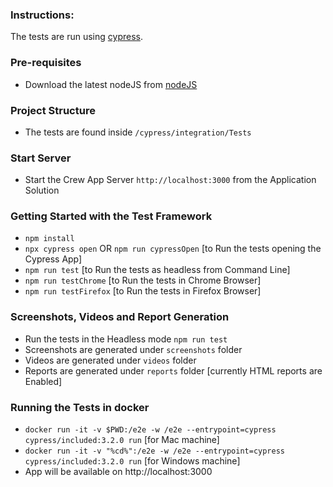 ### Instructions:

The tests are run using  [cypress](https://github.com/cypress-io/cypress).

### Pre-requisites

- Download the latest nodeJS from [nodeJS](https://nodejs.org/en/)

### Project Structure

- The tests are found inside ```/cypress/integration/Tests```

### Start Server

- Start the Crew App Server ```http://localhost:3000``` from the Application Solution

### Getting Started with the Test Framework

- ```npm install```
- ```npx cypress open``` OR ```npm run cypressOpen``` [to Run the tests opening the Cypress App]
- ```npm run test``` [to Run the tests as headless from Command Line] 
- ```npm run testChrome``` [to  Run the tests in Chrome Browser]
- ```npm run testFirefox``` [to  Run the tests in Firefox Browser]

### Screenshots, Videos and Report Generation

- Run the tests in the Headless mode ```npm run test```
- Screenshots are generated under ```screenshots``` folder 
- Videos are generated under ```videos``` folder
- Reports are generated under ```reports``` folder [currently HTML reports are Enabled]

### Running the Tests in docker

- ```docker run -it -v $PWD:/e2e -w /e2e --entrypoint=cypress cypress/included:3.2.0 run``` [for Mac machine]
- ```docker run -it -v "%cd%":/e2e -w /e2e --entrypoint=cypress cypress/included:3.2.0 run``` [for Windows machine]
- App will be available on http://localhost:3000